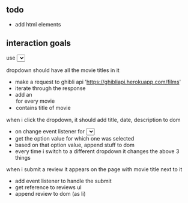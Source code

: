 
## todo

* add html elements


## interaction goals

use <select> dropdown to select film

dropdown should have all the movie titles in it
  - make a request to ghibli api 'https://ghibliapi.herokuapp.com/films'
  - iterate through the response
  - add an <option> for every movie
  - <option> contains title of movie

when i click the dropdown, it should add title, date, description to dom
  - on change event listener for <select>
  - get the option value for which one was selected
  - based on that option value, append stuff to dom
  - every time i switch to a different dropdown it changes the above 3 things

when i submit a review it appears on the page with movie title next to it
  - add event listener to handle the submit
  - get reference to reviews ul
  - append review to dom (as li)
